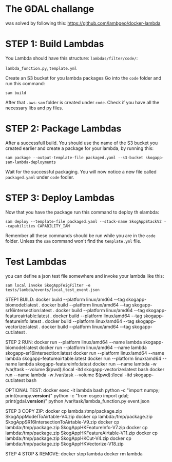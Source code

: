 # The GDAL challange 
was solved by following this:
https://github.com/lambgeo/docker-lambda

# STEP 1: Build Lambdas
You Lambda should have this structure:
`lambdas/filter/code/`:

`lambda_function.py`,
`template.yml`

Create an S3 bucket for you lambda packages
Go into the `code` folder
and run this command:
```
sam build
```
After that `.aws-sam` folder is created under `code`. Check if you have all the necessary libs and py files.

# STEP 2: Package Lambdas
After a successfull build. You should use the name of the S3 bucket you created earlier and create a package for your lambda, by running this:
```
sam package --output-template-file packaged.yaml --s3-bucket skogapp-sam-lambda-deployments
```
Wait for the successful packaging.
You will now notice a new file called `packaged.yaml` under `code` fodler.

# STEP 3: Deploy Lambdas
Now that you have the package run this command to deploy th elambda:
```
sam deploy --template-file packaged.yaml --stack-name SkogAppStackV2 --capabilities CAPABILITY_IAM
```

Remember all these commands should be run while you are in the `code` folder. Unless the `sam` command won't find the `template.yml` file.

# Test Lambdas
you can define a json test file somewhere and invoke your lambda like this:
```
sam local invoke SkogAppTeigFilter -e tests/lambda/events/local_test_event.json
```

STEP1 BUILD:
docker build --platform linux/amd64 --tag skogapp-biomodel:latest .
docker build --platform linux/amd64 --tag skogapp-sr16intersection:latest .
docker build --platform linux/amd64 --tag skogapp-featureairtable:latest .
docker build --platform linux/amd64 --tag skogapp-featureinfo:latest .
docker build --platform linux/amd64 --tag skogapp-vectorize:latest .
docker build --platform linux/amd64 --tag skogapp-cut:latest .

STEP 2 RUN:
docker run --platform linux/amd64 --name lambda skogapp-biomodel:latest
docker run --platform linux/amd64 --name lambda skogapp-sr16intersection:latest
docker run --platform linux/amd64 --name lambda skogapp-featureairtable:latest
docker run --platform linux/amd64 --name lambda skogapp-featureinfo:latest
docker run --name lambda -w /var/task --volume $(pwd):/local -itd skogapp-vectorize:latest bash
docker run --name lambda -w /var/task --volume $(pwd):/local -itd skogapp-cut:latest bash

OPTIONAL TEST:
docker exec -it lambda bash
python -c "import numpy; print(numpy.__version__)"
python -c "from osgeo import gdal; print(gdal.__version__)"
python /var/task/lambda_function.py event.json

STEP 3 COPY ZIP:
docker cp lambda:/tmp/package.zip SkogAppModelToAirtable-V4.zip
docker cp lambda:/tmp/package.zip SkogAppSR16IntersectionToAirtable-V9.zip
docker cp lambda:/tmp/package.zip SkogAppHKFeatureInfo-V7.zip
docker cp lambda:/tmp/package.zip SkogAppHKFeatureAirtable-V11.zip
docker cp lambda:/tmp/package.zip SkogAppHKCut-V4.zip
docker cp lambda:/tmp/package.zip SkogAppHKVectorize-V18.zip

STEP 4 STOP & REMOVE:
docker stop lambda
docker rm lambda